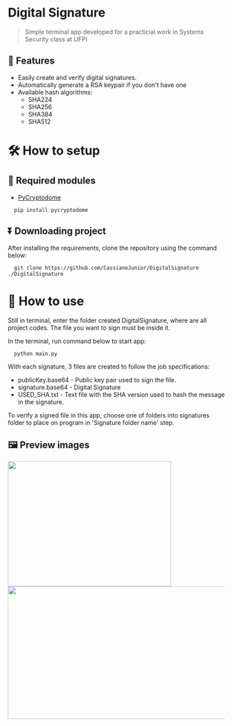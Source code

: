 # Digital Signature
> Simple terminal app developed for a practicial work in Systems Security class at UFPI
## 🔖 Features
  - Easily create and verify digital signatures.
  - Automatically generate a RSA keypair if you don't have one
  - Available hash algorithms:
    - SHA224
    - SHA256
    - SHA384
    - SHA512

# 🛠️ How to setup
## 🧩 Required modules
  - [PyCryptodome](https://pycryptodome.readthedocs.io/en/latest/src/introduction.html)
  ```
    pip install pycryptodome
  ```

## ⏬ Downloading project
After installing the requirements, clone the repository using the command below:
```
  git clone https://github.com/CassianoJunior/DigitalSignature ./DigitalSignature
```

# 📱 How to use
Still in terminal, enter the folder created DigitalSignature, where are all project codes.
The file you want to sign must be inside it. 

In the terminal, run command below to start app:
  ```
    python main.py
  ```

With each signature, 3 files are created to follow the job specifications:
  - publicKey.base64 - Public key pair used to sign the file.
  - signature.base64 - Digital Signature
  - USED_SHA.txt - Text file with the SHA version used to hash the message in the signature.

To verify a signed file in this app, choose one of folders into signatures folder to place on program in 'Signature folder name' step.

## 🖼️ Preview images

<div align="center">
  <img align="left" src="https://gist.githubusercontent.com/CassianoJunior/6d6630ae3b81c9912f79b70c93bc776c/raw/17015854b5487ff0cef20acb1cdcec691b8dd143/signing-digitalSignatureApp.png" height="290" width="379" />

  <img align="right" src="https://gist.githubusercontent.com/CassianoJunior/6d6630ae3b81c9912f79b70c93bc776c/raw/17015854b5487ff0cef20acb1cdcec691b8dd143/verifySignature-digitalSignatureApp.png" height="308" width="514" />

</div>
